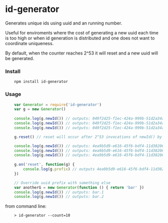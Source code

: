 # id-generator

Generates unique ids using uuid and an running number. 

Useful for enviroments where the cost of generating a new uuid each time is too high or
when id generation is distributed and one does not want to coordinate uniqueness.

By default, when the counter reaches 2^53 it will reset and a new uuid will be generated.

### Install
```
    npm install id-generator
```

### Usage
```js
    var Generator = require('id-generator')
    var g = new Generator()
    
    console.log(g.newId()) // outputs: 049f2d25-f1ec-424a-999b-51d2a34aedff.1
    console.log(g.newId()) // outputs: 049f2d25-f1ec-424a-999b-51d2a34aedff.2
    console.log(g.newId()) // outputs: 049f2d25-f1ec-424a-999b-51d2a34aedff.3

    g.reset() // reset will occur after 2^53 invocations of newId() by default, but you can change that by doing g.max=123

    console.log(g.newId()) // outputs: 4ea9b5d9-e616-45f6-bdf4-11d382062fdc.1
    console.log(g.newId()) // outputs: 4ea9b5d9-e616-45f6-bdf4-11d382062fdc.2
    console.log(g.newId()) // outputs: 4ea9b5d9-e616-45f6-bdf4-11d382062fdc.3
    
    g.on('reset', function(g) {
        console.log(g.prefix) // outputs 4ea9b5d9-e616-45f6-bdf4-11d382062fdc
    })

    // Override uuid prefix with something else
    var anotherG = new Generator(function () { return 'bar' })
    console.log(g.newId()) // outputs: bar.1
    console.log(g.newId()) // outputs: bar.2
```

from command line:
```
    > id-generator --count=10
```
